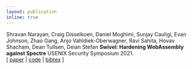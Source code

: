 ```yaml
---
layout: publication
inline: true
---
```

<tr valign="top">
<td class="bibtexnumber" align="right">
</td>
<td class="bibtexitem">
Shravan Narayan, Craig Disselkoen, Daniel Moghimi, Sunjay Cauligi, Evan Johnson, Zhao Gang, Anjo Vahldiek-Oberwagner, Ravi Sahita, Hovav Shacham, Dean Tullsen, Deian Stefan
<b>Swivel: Hardening WebAssembly against Spectre</b>
USENIX Security Symposium 2021. <br> 
[ 
<a href="https://www.usenix.org/system/files/sec21-narayan.pdf">paper</a>
 | 
<a href="https://github.com/PLSysSec/swivel">code</a>
 | 
<a href="/files/swivel.bib.html">bibtex</a>
]
</td>
</tr>
